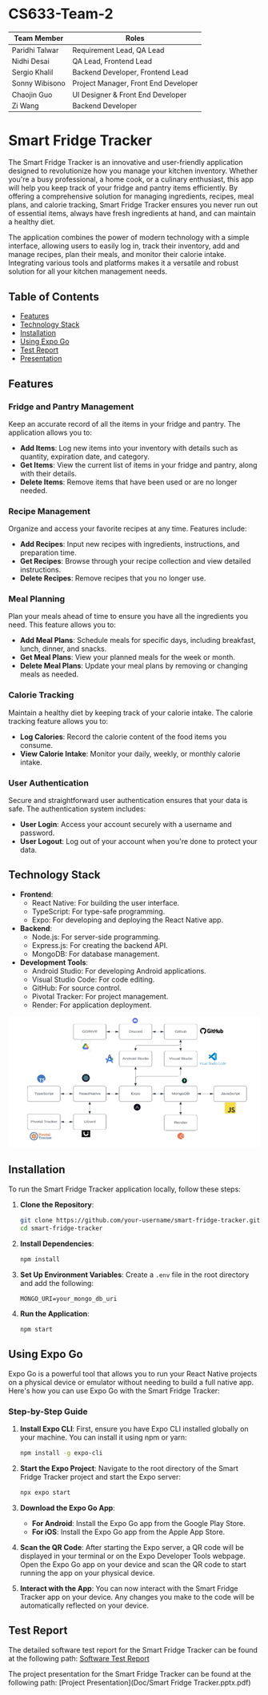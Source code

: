# CS633-Team-2

Team Member    | Roles
-------------- | -------------
Paridhi Talwar | Requirement Lead, QA Lead
Nidhi Desai    | QA Lead, Frontend Lead
Sergio Khalil  | Backend Developer, Frontend Lead
Sonny Wibisono | Project Manager, Front End Developer
Chaojin Guo    | UI Designer & Front End Developer
Zi Wang        | Backend Developer

# Smart Fridge Tracker

The Smart Fridge Tracker is an innovative and user-friendly application designed to revolutionize how you manage your kitchen inventory. Whether you're a busy professional, a home cook, or a culinary enthusiast, this app will help you keep track of your fridge and pantry items efficiently. By offering a comprehensive solution for managing ingredients, recipes, meal plans, and calorie tracking, Smart Fridge Tracker ensures you never run out of essential items, always have fresh ingredients at hand, and can maintain a healthy diet.

The application combines the power of modern technology with a simple interface, allowing users to easily log in, track their inventory, add and manage recipes, plan their meals, and monitor their calorie intake. Integrating various tools and platforms makes it a versatile and robust solution for all your kitchen management needs.

## Table of Contents

- [Features](#features)
- [Technology Stack](#technology-stack)
- [Installation](#installation)
- [Using Expo Go](#using-expo-go)
- [Test Report](#test-report)
- [Presentation](#presentation)

## Features

### Fridge and Pantry Management

Keep an accurate record of all the items in your fridge and pantry. The application allows you to:
- **Add Items**: Log new items into your inventory with details such as quantity, expiration date, and category.
- **Get Items**: View the current list of items in your fridge and pantry, along with their details.
- **Delete Items**: Remove items that have been used or are no longer needed.

### Recipe Management

Organize and access your favorite recipes at any time. Features include:
- **Add Recipes**: Input new recipes with ingredients, instructions, and preparation time.
- **Get Recipes**: Browse through your recipe collection and view detailed instructions.
- **Delete Recipes**: Remove recipes that you no longer use.

### Meal Planning

Plan your meals ahead of time to ensure you have all the ingredients you need. This feature allows you to:
- **Add Meal Plans**: Schedule meals for specific days, including breakfast, lunch, dinner, and snacks.
- **Get Meal Plans**: View your planned meals for the week or month.
- **Delete Meal Plans**: Update your meal plans by removing or changing meals as needed.

### Calorie Tracking

Maintain a healthy diet by keeping track of your calorie intake. The calorie tracking feature allows you to:
- **Log Calories**: Record the calorie content of the food items you consume.
- **View Calorie Intake**: Monitor your daily, weekly, or monthly calorie intake.

### User Authentication

Secure and straightforward user authentication ensures that your data is safe. The authentication system includes:
- **User Login**: Access your account securely with a username and password.
- **User Logout**: Log out of your account when you're done to protect your data.

## Technology Stack

- **Frontend**:
  - React Native: For building the user interface.
  - TypeScript: For type-safe programming.
  - Expo: For developing and deploying the React Native app.
- **Backend**:
  - Node.js: For server-side programming.
  - Express.js: For creating the backend API.
  - MongoDB: For database management.
- **Development Tools**:
  - Android Studio: For developing Android applications.
  - Visual Studio Code: For code editing.
  - GitHub: For source control.
  - Pivotal Tracker: For project management.
  - Render: For application deployment.

![Tools Connectivity Diagram](Doc/TeckStack.png)


## Installation

To run the Smart Fridge Tracker application locally, follow these steps:

1. **Clone the Repository**:
   ```bash
   git clone https://github.com/your-username/smart-fridge-tracker.git
   cd smart-fridge-tracker
   ```

2. **Install Dependencies**:
   ```bash
   npm install
   ```

3. **Set Up Environment Variables**:
   Create a `.env` file in the root directory and add the following:
   ```
   MONGO_URI=your_mongo_db_uri
   ```

4. **Run the Application**:
   ```bash
   npm start
   ```


## Using Expo Go

Expo Go is a powerful tool that allows you to run your React Native projects on a physical device or emulator without needing to build a full native app. Here's how you can use Expo Go with the Smart Fridge Tracker:

### Step-by-Step Guide

1. **Install Expo CLI**:
   First, ensure you have Expo CLI installed globally on your machine. You can install it using npm or yarn:
   ```bash
   npm install -g expo-cli
   ```

2. **Start the Expo Project**:
   Navigate to the root directory of the Smart Fridge Tracker project and start the Expo server:
   ```bash
   npx expo start
   ```

3. **Download the Expo Go App**:
   - **For Android**: Install the Expo Go app from the Google Play Store.
   - **For iOS**: Install the Expo Go app from the Apple App Store.

4. **Scan the QR Code**:
   After starting the Expo server, a QR code will be displayed in your terminal or on the Expo Developer Tools webpage. Open the Expo Go app on your device and scan the QR code to start running the app on your physical device.

5. **Interact with the App**:
   You can now interact with the Smart Fridge Tracker app on your device. Any changes you make to the code will be automatically reflected on your device.

## Test Report

The detailed software test report for the Smart Fridge Tracker can be found at the following path:
[Software Test Report](Doc/Software%20Test%20Report.pdf)

The project presentation for the Smart Fridge Tracker can be found at the following path:
[Project Presentation](Doc/Smart Fridge Tracker.pptx.pdf)

